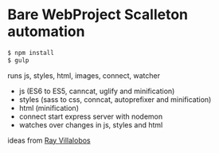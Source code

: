 # Bare WebProject Scalleton automation

```sh
$ npm install
$ gulp
```
runs js, styles, html, images, connect, watcher
 - js (ES6 to ES5, canncat, uglify and minification)
 - styles (sass to css, conncat, autoprefixer and minification)
 - html (minification)
 - connect start express server with nodemon
 - watches over changes in js, styles and html

ideas from [Ray Villalobos]

[//]: # (These are reference links used in the body of this note and get stripped out when the markdown processor does its job. There is no need to format nicely because it shouldn't be seen. Thanks SO - http://stackoverflow.com/questions/4823468/store-comments-in-markdown-syntax)

[Ray Villalobos]: <https://twitter.com/planetoftheweb>